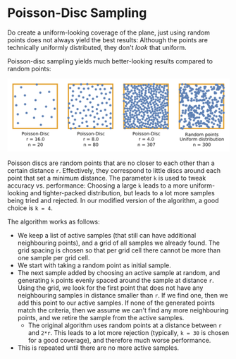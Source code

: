 # Poisson-Disc Sampling

Do create a uniform-looking coverage of the plane, just using random points does
not always yield the best results: Although the points are technically uniformly
distributed, they don't _look_ that uniform.

Poisson-disc sampling yields much better-looking results compared to random points:

![](poisson-disc.svg)

Poisson discs are random points that are no closer to each other than a certain
distance `r`. Effectively, they correspond to little discs around each point
that set a minimum distance. The parameter `k` is used to tweak accuracy vs.
performance: Choosing a large `k` leads to a more uniform-looking and
tighter-packed distribution, but leads to a lot more samples being tried and
rejected. In our modified version of the algorithm, a good choice is `k = 4`.

The algorithm works as follows:
* We keep a list of active samples (that still can have additional neighbouring
  points), and a grid of all samples we already found. The grid spacing is
  chosen so that per grid cell there cannot be more than one sample per grid
  cell.
* We start with taking a random point as initial sample.
* The next sample added by choosing an active sample at random, and generating
  `k` points evenly spaced around the sample at distance `r`. Using the grid, we
  look for the first point that does not have any neighbouring samples in
  distance smaller than `r`. If we find one, then we add this point to our
  active samples. If none of the generated points match the criteria, then we assume we can't find any more neighbouring points, and we retire the sample from the active samples.
    * The original algorithm uses random points at a distance between `r` and
      `2*r`. This leads to a lot more rejection (typically, `k = 30` is chosen
      for a good coverage), and therefore much worse performance.
* This is repeated until there are no more active samples.

